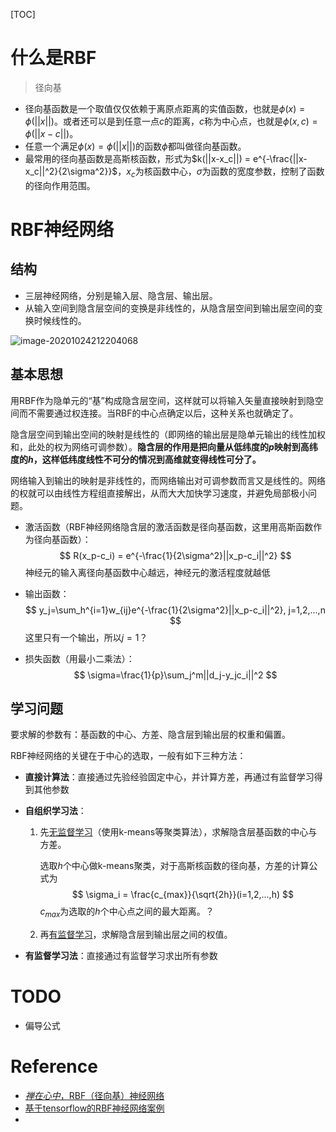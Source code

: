 [TOC]

# 什么是RBF

> 径向基

- 径向基函数是一个取值仅仅依赖于离原点距离的实值函数，也就是$\phi(x)=\phi(||x||)$。或者还可以是到任意一点$c$的距离，$c$称为中心点，也就是$\phi(x,c)=\phi(||x-c||)$。
- 任意一个满足$\phi(x)=\phi(||x||)$的函数$\phi$都叫做径向基函数。
- 最常用的径向基函数是高斯核函数，形式为$k(||x-x_c||) = e^{-\frac{||x-x_c||^2}{2\sigma^2}}$，$x_c$为核函数中心，$\sigma$为函数的宽度参数，控制了函数的径向作用范围。

# RBF神经网络

## 结构

- 三层神经网络，分别是输入层、隐含层、输出层。
- 从输入空间到隐含层空间的变换是非线性的，从隐含层空间到输出层空间的变换时候线性的。

![image-20201024212204068](docs.assets/image-20201024212204068.png)

## 基本思想

用RBF作为隐单元的“基”构成隐含层空间，这样就可以将输入矢量直接映射到隐空间而不需要通过权连接。当RBF的中心点确定以后，这种关系也就确定了。

隐含层空间到输出空间的映射是线性的（即网络的输出层是隐单元输出的线性加权和，此处的权为网络可调参数）。**隐含层的作用是把向量从低纬度的$p$映射到高纬度的$h$，这样低纬度线性不可分的情况到高维就变得线性可分了。**

网络输入到输出的映射是非线性的，而网络输出对可调参数而言又是线性的。网络的权就可以由线性方程组直接解出，从而大大加快学习速度，并避免局部极小问题。

- 激活函数（RBF神经网络隐含层的激活函数是径向基函数，这里用高斯函数作为径向基函数）：
  $$
  R(x_p-c_i) = e^{-\frac{1}{2\sigma^2}||x_p-c_i||^2}
  $$
  神经元的输入离径向基函数中心越远，神经元的激活程度就越低

- 输出函数：
  $$
  y_j=\sum_h^{i=1}w_{ij}e^{-\frac{1}{2\sigma^2}||x_p-c_i||^2}, j=1,2,...,n
  $$
   这里只有一个输出，所以$j=1$？

- 损失函数（用最小二乘法）：
  $$
  \sigma=\frac{1}{p}\sum_j^m||d_j-y_jc_i||^2
  $$
  

## 学习问题

要求解的参数有：基函数的中心、方差、隐含层到输出层的权重和偏置。

RBF神经网络的关键在于中心的选取，一般有如下三种方法：

- **直接计算法**：直接通过先验经验固定中心，并计算方差，再通过有监督学习得到其他参数

- **自组织学习法**：

  1. 先<u>无监督学习</u>（使用k-means等聚类算法），求解隐含层基函数的中心与方差。

     选取$h$个中心做k-means聚类，对于高斯核函数的径向基，方差的计算公式为
     $$
     \sigma_i = \frac{c_{max}}{\sqrt{2h}}(i=1,2,...,h)
     $$
     $c_{max}$为选取的$h$个中心点之间的最大距离。？

     

  2. 再<u>有监督学习</u>，求解隐含层到输出层之间的权值。

- **有监督学习法**：直接通过有监督学习求出所有参数

# TODO

- 偏导公式

# Reference

- [*禅在心中*，RBF（径向基）神经网络](https://www.cnblogs.com/pinking/p/9349695.html)
- [基于tensorflow的RBF神经网络案例](https://blog.csdn.net/m0_37602827/article/details/103099972)
- 